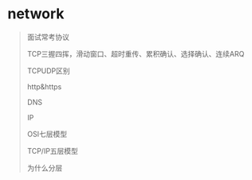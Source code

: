 # network

> 面试常考协议
>
> TCP三握四挥，滑动窗口、超时重传、累积确认、选择确认、连续ARQ 
>
> TCPUDP区别
>
> http&https
>
> DNS
>
> IP
>
> OSI七层模型
>
> TCP/IP五层模型
>
> 为什么分层